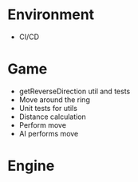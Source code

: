 # Environment

- CI/CD

# Game

- getReverseDirection util and tests
- Move around the ring
- Unit tests for utils
- Distance calculation
- Perform move
- AI performs move

# Engine

